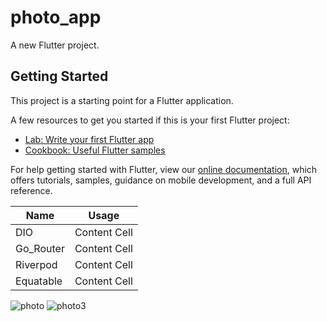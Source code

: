 # photo_app

A new Flutter project.

## Getting Started

This project is a starting point for a Flutter application.

A few resources to get you started if this is your first Flutter project:

- [Lab: Write your first Flutter app](https://flutter.dev/docs/get-started/codelab)
- [Cookbook: Useful Flutter samples](https://flutter.dev/docs/cookbook)

For help getting started with Flutter, view our
[online documentation](https://flutter.dev/docs), which offers tutorials,
samples, guidance on mobile development, and a full API reference.


| Name  | Usage |
| ------------- | ------------- |
| DIO  | Content Cell  |
| Go_Router  | Content Cell  |
| Riverpod  | Content Cell  |
| Equatable  | Content Cell  |


![photo](https://user-images.githubusercontent.com/41623462/154132175-7771409d-3c89-4097-bf7a-10b04509f383.png)
![photo3](https://user-images.githubusercontent.com/41623462/154132288-573528ac-db39-41fd-9e6d-cb2bdba5dc67.png)
